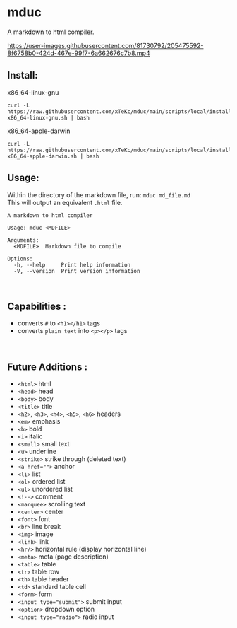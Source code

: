 # mduc
A markdown to html compiler.

https://user-images.githubusercontent.com/81730792/205475592-8f6758b0-424d-467e-99f7-6a662676c7b8.mp4

## Install:
x86_64-linux-gnu
```
curl -L https://raw.githubusercontent.com/xTeKc/mduc/main/scripts/local/install-x86_64-linux-gnu.sh | bash
```
x86_64-apple-darwin
```
curl -L https://raw.githubusercontent.com/xTeKc/mduc/main/scripts/local/install-x86_64-apple-darwin.sh | bash
``` 

## Usage:
Within the directory of the markdown file, run: `mduc md_file.md` <br>
This will output an equivalent `.html` file.
```
A markdown to html compiler

Usage: mduc <MDFILE>

Arguments:
  <MDFILE>  Markdown file to compile

Options:
  -h, --help     Print help information
  -V, --version  Print version information
```

<br>

## Capabilities :
- converts `#` to `<h1></h1>` tags
- converts `plain text` into `<p></p>` tags

<br>

## Future Additions :
- `<html>` html
- `<head>` head
- `<body>` body
- `<title>` title
- `<h2>`, `<h3>`, `<h4>`, `<h5>`, `<h6>` headers
- `<em>` emphasis
- `<b>` bold
- `<i>` italic
- `<small>` small text
- `<u>` underline
- `<strike>` strike through (deleted text)
- `<a href="">` anchor
- `<li>` list
- `<ol>` ordered list
- `<ul>` unordered list
- `<!-->` comment
- `<marquee>` scrolling text
- `<center>` center
- `<font>` font
- `<br>` line break
- `<img>` image
- `<link>` link
- `<hr/>` horizontal rule (display horizontal line)
- `<meta>` meta (page description)
- `<table>` table
- `<tr>` table row
- `<th>` table header
- `<td>` standard table cell
- `<form>` form
- `<input type="submit">` submit input
- `<option>` dropdown option
- `<input type="radio">` radio input
